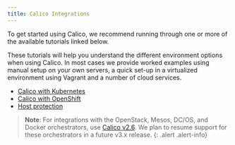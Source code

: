 ```yaml
---
title: Calico Integrations
---
```


To get started using Calico, we recommend running through one or more of the
available tutorials linked below.

These tutorials will help you understand the different environment options when
using Calico.  In most cases we provide worked examples using manual setup on
your own servers, a quick set-up in a virtualized environment using Vagrant and
a number of cloud services.

- [Calico with Kubernetes](kubernetes)
- [Calico with OpenShift](openshift/installation)
- [Host protection](bare-metal/bare-metal)

> **Note**: For integrations with the OpenStack, Mesos, DC/OS, and Docker 
> orchestrators, use [Calico v2.6](/v2.6/introduction/). We plan to resume 
> support for these orchestrators in a future v3.x release.
{: .alert .alert-info}

